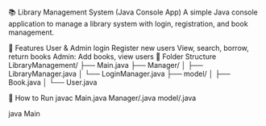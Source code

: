 📚 Library Management System (Java Console App)
A simple Java console application to manage a library system with login, registration, and book management.

🔹 Features
User & Admin login
Register new users
View, search, borrow, return books
Admin: Add books, view users
🔹 Folder Structure
LibraryManagement/ ├── Main.java ├── Manager/ │ ├── LibraryManager.java │ └── LoginManager.java ├── model/ │ ├── Book.java │ └── User.java

🔹 How to Run
javac Main.java Manager/.java model/.java


java Main
